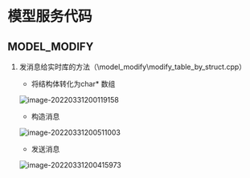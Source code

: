 # 模型服务代码

## MODEL_MODIFY

1. 发消息给实时库的方法（\model_modify\modify_table_by_struct.cpp）

   - 将结构体转化为char* 数组

   ![image-20220331200119158](C:\Users\nari\AppData\Roaming\Typora\typora-user-images\image-20220331200119158.png)

   - 构造消息

	![image-20220331200511003](C:\Users\nari\AppData\Roaming\Typora\typora-user-images\image-20220331200511003.png)
	
	- 发送消息
	
	![image-20220331200415973](C:\Users\nari\AppData\Roaming\Typora\typora-user-images\image-20220331200415973.png)